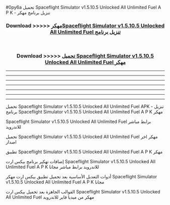 #0py6a تحميل Spaceflight Simulator v1.5.10.5 Unlocked All Unlimited Fuel  A P K - تنزيل برنامج مهكر



<div align="center">
<h3>Download >>>>> <a href="https://runaway1.web.app/?sq=Spaceflight Simulator v1.5.10.5 Unlocked All Unlimited Fuel ">مهكرSpaceflight Simulator v1.5.10.5 Unlocked All Unlimited Fuel  تنزيل برنامج</a></h3><br>

<h3>Download >>>>> <a href="https://runaway1.web.app/?sq=Spaceflight Simulator v1.5.10.5 Unlocked All Unlimited Fuel ">تحميل Spaceflight Simulator v1.5.10.5 Unlocked All Unlimited Fuel  مهكر</a></h3>
</div>


----------------------------------------------------------

----------------------------------------------------------

----------------------------------------------------------

----------------------------------------------------------

----------------------------------------------------------

----------------------------------------------------------

----------------------------------------------------------

تحميل Spaceflight Simulator v1.5.10.5 Unlocked All Unlimited Fuel  APK - تنزيل برنامج Spaceflight Simulator v1.5.10.5 Unlocked All Unlimited Fuel  A P K مهكر

Spaceflight Simulator v1.5.10.5 Unlocked All Unlimited Fuel  برابط مباشر للاندرويد

تحميل Spaceflight Simulator v1.5.10.5 Unlocked All Unlimited Fuel  مهكر اخر اصدار

تطبيق Spaceflight Simulator v1.5.10.5 Unlocked All Unlimited Fuel  A P K مهكر

إضافات تهكير برنامج بيكس ارت Spaceflight Simulator v1.5.10.5 Unlocked All Unlimited Fuel  A P K للاندرويد برابط مباشر مجانا

أدوات التعديل الأساسية بعد تحميل تطبيق بيكس ارت مهكر Spaceflight Simulator v1.5.10.5 Unlocked All Unlimited Fuel  A P K مجانا

القوالب الجاهزة بعد تحميل بيكس ارت Spaceflight Simulator v1.5.10.5 Unlocked All Unlimited Fuel  مهكر من ميديا فاير للاندرويد


